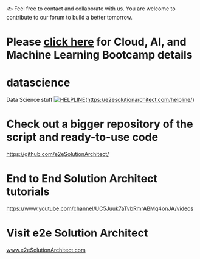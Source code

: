 :writing_hand: Feel free to contact and collaborate with us. You are welcome to contribute to our forum to build a better tomorrow. 

# Please [click here](https://github.com/e2eSolutionArchitect/academy/tree/main/bootcamp) for Cloud, AI, and Machine Learning Bootcamp details

# datascience
Data Science stuff
[![HELPLINE](https://github.com/e2eSolutionArchitect/academy/assets/8308302/3b85acaf-50f5-4a4f-850d-46216de108af)](Helpline)(https://e2esolutionarchitect.com/helpline/)

# Check out a bigger repository of the script and ready-to-use code

https://github.com/e2eSolutionArchitect/

# End to End Solution Architect tutorials

https://www.youtube.com/channel/UC5Juuk7aTvbRmrABMq4onJA/videos

# Visit e2e Solution Architect

www.e2eSolutionArchitect.com
